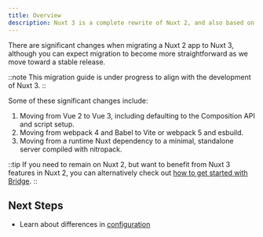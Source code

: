 ```yaml
---
title: Overview
description: Nuxt 3 is a complete rewrite of Nuxt 2, and also based on a new set of underlying technologies.
---
```


There are significant changes when migrating a Nuxt 2 app to Nuxt 3, although you can expect migration to become more straightforward as we move toward a stable release.

::note
This migration guide is under progress to align with the development of Nuxt 3.
::

Some of these significant changes include:

1. Moving from Vue 2 to Vue 3, including defaulting to the Composition API and script setup.
1. Moving from webpack 4 and Babel to Vite or webpack 5 and esbuild.
1. Moving from a runtime Nuxt dependency to a minimal, standalone server compiled with nitropack.

::tip
If you need to remain on Nuxt 2, but want to benefit from Nuxt 3 features in Nuxt 2, you can alternatively check out [how to get started with Bridge](/docs/4.x/bridge/overview).
::

## Next Steps

- Learn about differences in [configuration](/docs/4.x/migration/configuration)
